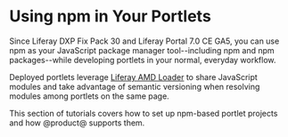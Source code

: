 # Using npm in Your Portlets [](id=using-npm-in-your-portlets)

Since Liferay DXP Fix Pack 30 and Liferay Portal 7.0 CE GA5, you can use 
npm as your JavaScript package manager tool--including npm and npm
packages--while developing portlets in your normal, everyday workflow.
 
Deployed portlets leverage [Liferay AMD Loader](/develop/tutorials/-/knowledge_base/7-0/liferay-amd-module-loader) 
to share JavaScript modules and take advantage of semantic versioning 
when resolving modules among portlets on the same page.

This section of tutorials covers how to set up npm-based portlet projects and 
how @product@ supports them.
